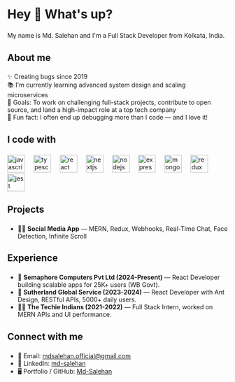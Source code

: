 <h1 align="left">Hey 👋 What's up?</h1>

###

<p align="left">My name is Md. Salehan and I'm a Full Stack Developer from Kolkata, India.</p>

###

<h2 align="left">About me</h2>

###

<p align="left">
✨ Creating bugs since 2019<br>
📚 I'm currently learning advanced system design and scaling microservices<br>
🎯 Goals: To work on challenging full-stack projects, contribute to open source, and land a high-impact role at a top tech company<br>
🎲 Fun fact: I often end up debugging more than I code — and I love it!
</p>

###

<h2 align="left">I code with</h2>

###

<div align="left">
  <img src="https://cdn.jsdelivr.net/gh/devicons/devicon/icons/javascript/javascript-original.svg" height="40" alt="javascript logo" />
  <img width="12" />
  <img src="https://cdn.jsdelivr.net/gh/devicons/devicon/icons/typescript/typescript-original.svg" height="40" alt="typescript logo" />
  <img width="12" />
  <img src="https://cdn.jsdelivr.net/gh/devicons/devicon/icons/react/react-original.svg" height="40" alt="react logo" />
  <img width="12" />
  <img src="https://cdn.jsdelivr.net/gh/devicons/devicon/icons/nextjs/nextjs-original.svg" height="40" alt="nextjs logo" />
  <img width="12" />
  <img src="https://cdn.jsdelivr.net/gh/devicons/devicon/icons/nodejs/nodejs-original.svg" height="40" alt="nodejs logo" />
  <img width="12" />
  <img src="https://cdn.jsdelivr.net/gh/devicons/devicon/icons/express/express-original.svg" height="40" alt="express logo" />
  <img width="12" />
  <img src="https://cdn.jsdelivr.net/gh/devicons/devicon/icons/mongodb/mongodb-original.svg" height="40" alt="mongodb logo" />
  <img width="12" />
  <img src="https://cdn.jsdelivr.net/gh/devicons/devicon/icons/redux/redux-original.svg" height="40" alt="redux logo" />
  <img width="12" />
  <img src="https://cdn.jsdelivr.net/gh/devicons/devicon/icons/jest/jest-plain.svg" height="40" alt="jest logo" />
</div>

###

<h2 align="left">Projects</h2>

###

- 🧑‍💻 **Social Media App** — MERN, Redux, Webhooks, Real-Time Chat, Face Detection, Infinite Scroll

###

<h2 align="left">Experience</h2>

###

- 🔧 **Semaphore Computers Pvt Ltd (2024-Present)** — React Developer building scalable apps for 25K+ users (WB Govt).
- 💼 **Sutherland Global Service (2023-2024)** — React Developer with Ant Design, RESTful APIs, 5000+ daily users.
- 👨‍💻 **The Techie Indians (2021-2022)** — Full Stack Intern, worked on MERN APIs and UI performance.

###

<h2 align="left">Connect with me</h2>

###

- 📧 Email: mdsalehan.official@gmail.com  
- 💼 LinkedIn: [md-salehan](https://www.linkedin.com/in/md-salehan-54b2671b2)  
- 🖥️ Portfolio / GitHub: [Md-Salehan](https://github.com/Md-Salehan)
